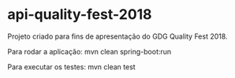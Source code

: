 # api-quality-fest-2018
Projeto criado para fins de apresentação do GDG Quality Fest 2018.

Para rodar a aplicação: mvn clean spring-boot:run

Para executar os testes: mvn clean test
